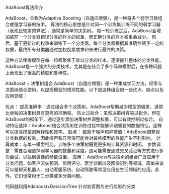 AdaBoost算法简介

AdaBoost，全称为Adaptive Boosting（自适应增强），是一种将多个弱学习器组合成强学习器的技术。 算法的核心思想是针对同一个训练集训练不同的弱学习器（表现比较差的算法），通常是简单的决策树。 每一轮训练之后，AdaBoost会增加被前一个分类器错误分类的样本的权重，而正确分类的样本权重会减少。 然后，基于更新过的权重来训练下一个分类器。每个分类器根据其准确性赋予一定的权重，最终所有分类器通过加权投票或求和来进行最终的决策。

这种方法使得模型在每一轮都聚焦于难以分类的样本，逐渐提升整体的分类性能。AdaBoost是一个强大的分类技术，尤其是在结合了多个简单模型后，在多种问题上表现出了很高的精度和鲁棒性。

AdaBoost + 决策树组合 
AdaBoost（自适应增强）是一种集成学习方法，经常与决策树结合使用，以提高模型的预测性能。以下是这种组合的一些优点、缺点以及应用领域：

优点： 提高准确率：通过组合多个决策树，AdaBoost帮助减少模型的偏差，通常比单独的决策树具有更高的准确率。 防止过拟合：虽然决策树容易过拟合，但在AdaBoost的框架下，通过逐步添加决策树并调整权重，可以有效控制过拟合。 自动特征选择：AdaBoost结合决策树在训练过程中能够识别重要的数据特征，这样可以提高模型的解释性和效率。 
缺点： 敏感于噪声和异常值：AdaBoost调整误分类数据的权重，因此噪声和异常值可能会对最终模型的性能产生不利影响。 计算成本：与单一模型相比，训练多个决策树需要更多的计算资源和时间。
参数调整：需要合理选择弱学习器的数量和深度，这可能需要通过交叉验证等方式进行多次尝试，以找到最佳的参数设置。 
应用： AdaBoost与决策树的组合广泛应用于分类问题，如客户流失预测、信用评分、医学诊断以及图像识别等领域。简单来说可以是聊天机器人、自动客服系统、自动驾驶等常见应用在生活领域的应用。此外，它们也常用于二分类或多分类问题。

代码就利用Adaboost+DecisionTree 针对初音图片进行剪影的分类

